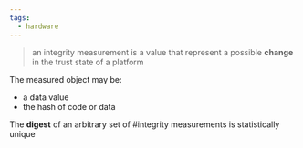 ```yaml
---
tags:
  - hardware
---
```

> an integrity measurement is a value that represent a possible **change** in the trust state of a platform

The measured object may be: 
- a data value
- the hash of code or data

The **digest** of an arbitrary set of #integrity measurements is statistically unique

